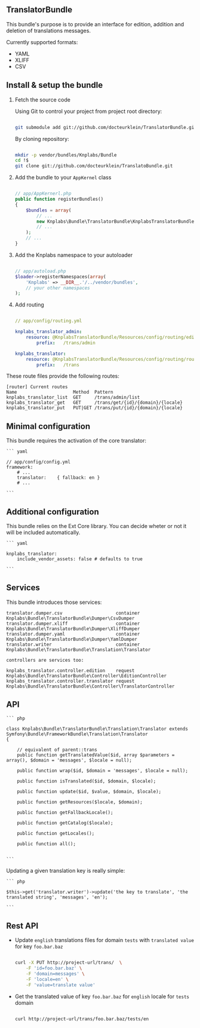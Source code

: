 
## TranslatorBundle

This bundle's purpose is to provide an interface for edition, addition and deletion
of translations messages.

Currently supported formats:

*   YAML
*   XLIFF
*   CSV


Install & setup the bundle
--------------------------

1.  Fetch the source code

    Using Git to control your project from project root directory:
    
    ``` bash 

    git submodule add git://github.com/docteurklein/TranslatorBundle.git vendor/bundles/Knplabs/Bundle/TranslatorBundle

    ```
        
    By cloning repository:
    
    ``` bash 

    mkdir -p vendor/bundles/Knplabs/Bundle
    cd !$
    git clone git://github.com/docteurklein/TranslatoBundle.git

    ```

2.  Add the bundle to your `AppKernel` class

    ``` php

    // app/AppKernerl.php
    public function registerBundles()
    {
        $bundles = array(
            // ...
            new Knplabs\Bundle\TranslatorBundle\KnplabsTranslatorBundle,
            // ...
        );
        // ...
    }
    
    ```

3.  Add the Knplabs namespace to your autoloader

    ```php

    // app/autoload.php
    $loader->registerNamespaces(array(
        'Knplabs' => __DIR__.'/../vendor/bundles',
        // your other namespaces
    );

    ```

4.  Add routing

    ``` yaml

    // app/config/routing.yml

    knplabs_translator_admin:
        resource: @KnplabsTranslatorBundle/Resources/config/routing/edition.yml
            prefix:   /trans/admin

    knplabs_translator:
        resource: @KnplabsTranslatorBundle/Resources/config/routing/routing.yml
            prefix:   /trans

    ```

These route files provide the following routes:

    [router] Current routes
    Name                     Method  Pattern
    knplabs_translator_list  GET     /trans/admin/list
    knplabs_translator_get   GET     /trans/get/{id}/{domain}/{locale}
    knplabs_translator_put   PUT|GET /trans/put/{id}/{domain}/{locale}



Minimal configuration
---------------------

This bundle requires the activation of the core translator:


    ``` yaml

    // app/config/config.yml
    framework:
        # ...
        translator:    { fallback: en }
        # ...

    ```

Additional configuration
------------------------

This bundle relies on the Ext Core library.
You can decide wheter or not it will be included automatically.

    ``` yaml

    knplabs_translator:
        include_vendor_assets: false # defaults to true

    ```

Services
--------

This bundle introduces those services:

    translator.dumper.csv                    container Knplabs\Bundle\TranslatorBundle\Dumper\CsvDumper
    translator.dumper.xliff                  container Knplabs\Bundle\TranslatorBundle\Dumper\XliffDumper
    translator.dumper.yaml                   container Knplabs\Bundle\TranslatorBundle\Dumper\YamlDumper
    translator.writer                        container Knplabs\Bundle\TranslatorBundle\Translation\Translator

    controllers are services too:

    knplabs_translator.controller.edition    request   Knplabs\Bundle\TranslatorBundle\Controller\EditionController
    knplabs_translator.controller.translator request   Knplabs\Bundle\TranslatorBundle\Controller\TranslatorController


API
---

    ``` php

    class Knplabs\Bundle\TranslatorBundle\Translation\Translator extends Symfony\Bundle\FrameworkBundle\Translation\Translator
    {

        // equivalent of parent::trans
        public function getTranslatedValue($id, array $parameters = array(), $domain = 'messages', $locale = null);

        public function wrap($id, $domain = 'messages', $locale = null);

        public function isTranslated($id, $domain, $locale);

        public function update($id, $value, $domain, $locale);

        public function getResources($locale, $domain);

        public function getFallbackLocale();

        public function getCatalog($locale);

        public function getLocales();

        public function all();


    ```

Updating a given translation key is really simple:


    ``` php

    $this->get('translator.writer')->update('the key to translate', 'the translated string', 'messages', 'en');

    ```


Rest API
--------

*   Update `english` translations files for domain `tests` with `translated value` for key `foo.bar.baz`

    ``` bash

    curl -X PUT http://project-url/trans/  \
        -F 'id=foo.bar.baz' \
        -F 'domain=messages' \
        -F 'locale=en' \
        -F 'value=translate value' 

    ```

*   Get the translated value of key `foo.bar.baz` for `english` locale for `tests` domain

    ``` bash

    curl http://project-url/trans/foo.bar.baz/tests/en

    ```
